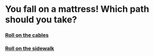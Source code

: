 # You fall on a mattress! Which path should you take?

### [Roll on the cables](cable.md)

### [Roll on the sidewalk](../endings/sewer.md)